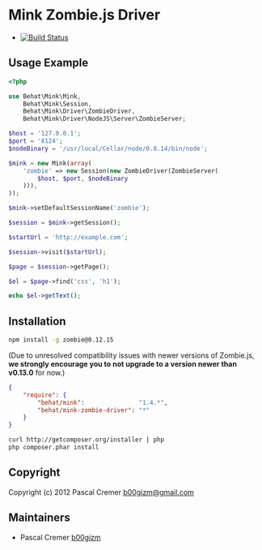 Mink Zombie.js Driver
=====================

- [![Build Status](https://secure.travis-ci.org/Behat/MinkZombieDriver.png?branch=master)](http://travis-ci.org/Behat/MinkZombieDriver)

Usage Example
-------------

``` php
<?php

use Behat\Mink\Mink,
    Behat\Mink\Session,
    Behat\Mink\Driver\ZombieDriver,
    Behat\Mink\Driver\NodeJS\Server\ZombieServer;

$host = '127.0.0.1';
$port = '8124';
$nodeBinary = '/usr/local/Cellar/node/0.8.14/bin/node';

$mink = new Mink(array(
    'zombie' => new Session(new ZombieDriver(ZombieServer(
        $host, $port, $nodeBinary
    ))),
));

$mink->setDefaultSessionName('zombie');

$session = $mink->getSession();

$startUrl = 'http://example.com';

$session->visit($startUrl);

$page = $session->getPage();

$el = $page->find('css', 'h1');

echo $el->getText();
```

Installation
------------

``` bash
npm install -g zombie@0.12.15
```

(Due to unresolved compatibility issues with newer versions of
Zombie.js, **we strongly encourage you to not upgrade to a version newer
than v0.13.0** for now.)

``` json
{
    "require": {
        "behat/mink":               "1.4.*",
        "behat/mink-zombie-driver": "*"
    }
}
```

``` bash
curl http://getcomposer.org/installer | php
php composer.phar install
```

Copyright
---------

Copyright (c) 2012 Pascal Cremer <b00gizm@gmail.com>

Maintainers
-----------

* Pascal Cremer [b00gizm](http://github.com/b00gizm)
